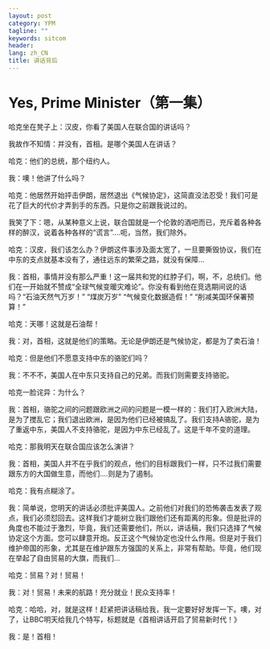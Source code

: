 ```yaml
---
layout: post
category: YPM
tagline: ""
keywords: sitcom
header:
lang: zh_CN 
title: 讲话背后
---
```


# Yes, Prime Minister（第一集）

哈克坐在凳子上：汉皮，你看了美国人在联合国的讲话吗？

我故作不知情：并没有，首相。是哪个美国人在讲话？

哈克：他们的总统，那个纽约人。

我：噢！他讲了什么吗？

哈克：他居然开始抨击伊朗，居然退出《气候协定》，这简直没法忍受！我们可是花了巨大的代价才弄到手的东西。只是你之前跟我说过的。

我笑了下：嗯，从某种意义上说，联合国就是一个伦敦的酒吧而已，充斥着各种各样的醉汉，说着各种各样的“谎言”....呃，当然，我们除外。

哈克：汉皮，我们该怎么办？伊朗这件事涉及面太宽了，一旦要撕毁协议，我们在中东的支点就基本没有了，通往远东的繁荣之路，就没有保障...

我：首相，事情并没有那么严重！这一届共和党的红脖子们，啊，不，总统们。他们在一开始就不赞成“全球气候变暖灾难论”。你没有看到他在竞选期间说的话吗？“石油天然气万岁！” “煤炭万岁” “气候变化数据造假！” “削减美国环保署预算！”

哈克：天哪！这就是石油帮！

我：对，首相，这就是他们的策略。无论是伊朗还是气候协定，都是为了卖石油！

哈克：但是他们不愿意支持中东的骆驼们吗？

我：不不不，美国人在中东只支持自己的兄弟。而我们则需要支持骆驼。

哈克一脸诧异：为什么？

我：首相，骆驼之间的问题跟欧洲之间的问题是一模一样的：我们打入欧洲大陆，是为了搅乱它；我们退出欧洲，是因为他们已经被搞乱了。我们支持A骆驼，是为了重返中东，美国人不支持骆驼，是因为中东已经乱了。这是千年不变的道理。

哈克：那我明天在联合国应该怎么演讲？

我：首相，美国人并不在乎我们的观点，他们的目标跟我们一样，只不过我们需要跟东方的大国做生意，而他们....则是为了遏制。

哈克：我有点糊涂了。

我：简单说，您明天的讲话必须批评美国人。之前他们对我们的恐怖袭击发表了观点，我们必须怼回去。这样我们才能树立我们跟他们还有距离的形象。但是批评的角度也不能过于激烈，毕竟，我们还需要他们，所以，讲话稿，我们只选择了气候协定这个方面。您可以肆意开炮。反正这个气候协定也没什么作用。但是对于我们维护帝国的形象，尤其是在维护跟东方强国的关系上，非常有帮助。毕竟，他们现在举起了自由贸易的大旗，而我们...

哈克：贸易？对！贸易！

我：对！贸易！未来的航路！充分就业！民众支持率！

哈克：哈哈，对，就是这样！赶紧把讲话稿给我，我一定要好好发挥一下。噢，对了，让BBC明天给我几个特写，标题就是《首相讲话开启了贸易新时代！》

我：是！首相！

